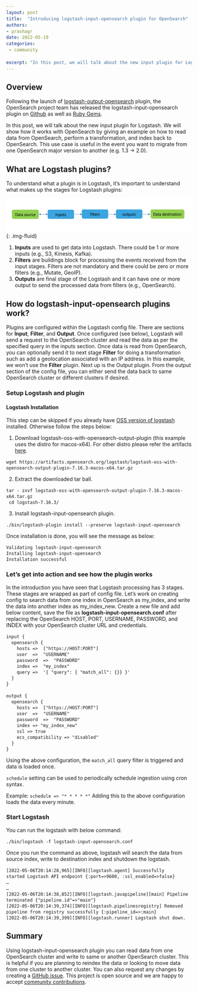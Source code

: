 ```yaml
---
layout: post
title:  "Introducing logstash-input-opensearch plugin for OpenSearch"
authors:
- prashagr
date: 2022-05-19
categories:
 - community

excerpt: "In this post, we will talk about the new input plugin for Logstash. We will show how it works with OpenSearch by giving an example on how to read data from OpenSearch, perform a transformation, and index back to OpenSearch. This use case is useful in the event you want to migrate from one OpenSearch major version to another (e.g. 1.3 → 2.0)."
---
```


## Overview

Following the launch of [logstash-output-opensearch](https://github.com/opensearch-project/logstash-output-opensearch) plugin, the OpenSearch project team has released the logstash-input-opensearch plugin on [Github](https://github.com/opensearch-project/logstash-input-opensearch) as well as [Ruby Gems](https://rubygems.org/gems/logstash-input-opensearch/versions/1.0.0).

In this post, we will talk about the new input plugin for Logstash. We will show how it works with OpenSearch by giving an example on how to read data from OpenSearch, perform a transformation, and index back to OpenSearch. This use case is useful in the event you want to migrate from one OpenSearch major version to another (e.g. 1.3 → 2.0).


## What are Logstash plugins?

To understand what a plugin is in Logstash, it’s important to understand what makes up the stages for Logstash plugins:

![Logstash data flow originating from data source to inputs plugin, then to filters plugin, then to outputs plugin, then to final data destination](/assets/media/blog-images/2022-05-19-introducing-logstash-input-opensearch-plugin-for-opensearch/LogstashDataFlowFromSourceThroughPlugins.png){: .img-fluid}

1. **Inputs** are used to get data into Logstash. There could be 1 or more inputs (e.g., S3, Kinesis, Kafka).
2. **Filters** are buildings block for processing the events received from the input stages. Filters are not mandatory and there could be zero or more filters (e.g., Mutate, GeoIP).
3. **Outputs** are final stage of the Logstash and it can have one or more output to send the processed data from filters (e.g., OpenSearch).


## How do logstash-input-opensearch plugins work?

Plugins are configured within the Logstash config file. There are sections for **Input**, **Filter**, and **Output**. Once configured (see below), Logstash will send a request to the OpenSearch cluster and read the data as per the specified query in the inputs section. Once data is read from OpenSearch, you can optionally send it to next stage **Filter** for doing a transformation such as add a geolocation associated with an IP address. In this example, we won’t use the **Filter** plugin. Next up is the Output plugin. From the output section of the config file, you can either send the data back to same OpenSearch cluster or different clusters if desired.

### Setup Logstash and plugin

#### Logstash Installation

This step can be skipped if you already have [OSS version of logstash](https://opensearch.org/artifacts#:~:text=x64.tar.gz-,logstash%2Doss%2Dwith%2Dopensearch%2Doutput%2Dplugin,-docker%2Darm64) installed. Otherwise follow the steps below:

1. Download logstash-oss-with-opensearch-output-plugin (this example uses the distro for macos-x64). For other distro please refer the artifacts [here](https://opensearch.org/artifacts#:~:text=x64.tar.gz-,logstash%2Doss%2Dwith%2Dopensearch%2Doutput%2Dplugin,-docker%2Darm64).

```
wget https://artifacts.opensearch.org/logstash/logstash-oss-with-opensearch-output-plugin-7.16.3-macos-x64.tar.gz
```

2. Extract the downloaded tar ball.

```
tar - zxvf logstash-oss-with-opensearch-output-plugin-7.16.3-macos-x64.tar.gz
 cd logstash-7.16.3/
```

3. Install logstash-input-opensearch plugin.

```
./bin/logstash-plugin install --preserve logstash-input-opensearch
```

Once installation is done, you will see the message as below:

```
Validating logstash-input-opensearch
Installing logstash-input-opensearch
Installation successful
```


### Let’s get into action and see how the plugin works

In the introduction you have seen that Logstash processing has 3 stages. These stages are wrapped as part of config file. Let’s work on creating config to search data from one index in OpenSearch as my_index, and write the data into another index as my_index_new. Create a new file and add below content, save the file as **logstash-input-opensearch.conf** after replacing the OpenSearch HOST, PORT, USERNAME, PASSWORD, and INDEX with your OpenSearch cluster URL and credentials.




```
input {
  opensearch {
    hosts =>  ["https://HOST:PORT"]
    user  =>  "USERNAME"
    password  =>  "PASSWORD"
    index =>  "my_index"
    query =>  '{ "query": { "match_all": {}} }'
  }
}

output {
  opensearch {
    hosts =>  ["https://HOST:PORT"]
    user  =>  "USERNAME"
    password  =>  "PASSWORD"
    index => "my_index_new"
    ssl => true
    ecs_compatibility => "disabled"
  }
}
```


Using the above configuration, the `match_all` query filter is triggered and data is loaded once.

`schedule` setting can be used to periodically schedule ingestion using cron syntax.

Example: `schedule => "* * * * *"` Adding this to the above configuration loads the data every minute.


### Start Logstash

You can run the logstash with below command:

```
./bin/logstash -f logstash-input-opensearch.conf
```


Once you run the command as above, logstash will search the data from source index, write to destination index and shutdown the logstash.


```
[2022-05-06T20:14:28,965][INFO][logstash.agent] Successfully
started Logstash API endpoint {:port=>9600, :ssl_enabled=>false}
…
…
[2022-05-06T20:14:38,852][INFO][logstash.javapipeline][main] Pipeline terminated {"pipeline.id"=>"main"}
[2022-05-06T20:14:39,374][INFO][logstash.pipelinesregistry] Removed pipeline from registry successfully {:pipeline_id=>:main}
[2022-05-06T20:14:39,399][INFO][logstash.runner] Logstash shut down.
```



## Summary

Using logstash-input-opensearch plugin you can read data from one OpenSearch cluster and write to same or another OpenSearch cluster. This is helpful if you are planning to reindex the data or looking to move data from one cluster to another cluster. You can also request any changes by creating a [GitHub issue](https://github.com/opensearch-project/logstash-input-opensearch/issues/new/choose). This project is open source and we are happy to accept [community contributions](https://github.com/opensearch-project/logstash-input-opensearch/blob/main/CONTRIBUTING.md).
